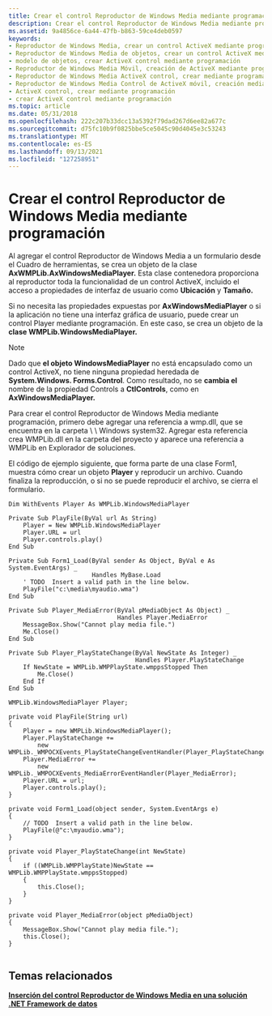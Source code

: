 ```yaml
---
title: Crear el control Reproductor de Windows Media mediante programación
description: Crear el control Reproductor de Windows Media mediante programación
ms.assetid: 9a4856ce-6a44-47fb-b863-59ce4deb0597
keywords:
- Reproductor de Windows Media, crear un control ActiveX mediante programación
- Reproductor de Windows Media de objetos, crear un control ActiveX mediante programación
- modelo de objetos, crear ActiveX control mediante programación
- Reproductor de Windows Media Móvil, creación de ActiveX mediante programación
- Reproductor de Windows Media ActiveX control, crear mediante programación
- Reproductor de Windows Media Control de ActiveX móvil, creación mediante programación
- ActiveX control, crear mediante programación
- crear ActiveX control mediante programación
ms.topic: article
ms.date: 05/31/2018
ms.openlocfilehash: 222c207b33dcc13a5392f79dad267d6ee82a677c
ms.sourcegitcommit: d75fc10b9f0825bbe5ce5045c90d4045e3c53243
ms.translationtype: MT
ms.contentlocale: es-ES
ms.lasthandoff: 09/13/2021
ms.locfileid: "127258951"
---
```

# <a name="creating-the-windows-media-player-control-programmatically"></a>Crear el control Reproductor de Windows Media mediante programación

Al agregar el control Reproductor de Windows Media a un formulario desde el Cuadro de herramientas, se crea un objeto de la clase **AxWMPLib.AxWindowsMediaPlayer.** Esta clase contenedora proporciona al reproductor toda la funcionalidad de un control ActiveX, incluido el acceso a propiedades de interfaz de usuario como **Ubicación** y **Tamaño.**

Si no necesita las propiedades expuestas por **AxWindowsMediaPlayer** o si la aplicación no tiene una interfaz gráfica de usuario, puede crear un control Player mediante programación. En este caso, se crea un objeto de la **clase WMPLib.WindowsMediaPlayer.**

> [!Note]  
> Dado que **el objeto WindowsMediaPlayer** no está encapsulado como un control ActiveX, no tiene ninguna propiedad heredada de **System.Windows. Forms.Control**. Como resultado, no se **cambia el** nombre de la propiedad Controls a **CtlControls**, como en **AxWindowsMediaPlayer.**

 

Para crear el control Reproductor de Windows Media mediante programación, primero debe agregar una referencia a wmp.dll, que se encuentra en la carpeta \\ \\ Windows system32. Agregar esta referencia crea WMPLib.dll en la carpeta del proyecto y aparece una referencia a WMPLib en Explorador de soluciones.

El código de ejemplo siguiente, que forma parte de una clase Form1, muestra cómo crear un objeto **Player** y reproducir un archivo. Cuando finaliza la reproducción, o si no se puede reproducir el archivo, se cierra el formulario.


```VB
Dim WithEvents Player As WMPLib.WindowsMediaPlayer

Private Sub PlayFile(ByVal url As String)
    Player = New WMPLib.WindowsMediaPlayer
    Player.URL = url
    Player.controls.play()
End Sub

Private Sub Form1_Load(ByVal sender As Object, ByVal e As System.EventArgs) _
                       Handles MyBase.Load
    ' TODO  Insert a valid path in the line below.
    PlayFile("c:\media\myaudio.wma")
End Sub

Private Sub Player_MediaError(ByVal pMediaObject As Object) _
                              Handles Player.MediaError
    MessageBox.Show("Cannot play media file.")
    Me.Close()
End Sub

Private Sub Player_PlayStateChange(ByVal NewState As Integer) _
                                   Handles Player.PlayStateChange
    If NewState = WMPLib.WMPPlayState.wmppsStopped Then
        Me.Close()
    End If
End Sub

```




```CSharp
WMPLib.WindowsMediaPlayer Player;

private void PlayFile(String url)
{
    Player = new WMPLib.WindowsMediaPlayer();
    Player.PlayStateChange += 
        new WMPLib._WMPOCXEvents_PlayStateChangeEventHandler(Player_PlayStateChange);
    Player.MediaError += 
        new WMPLib._WMPOCXEvents_MediaErrorEventHandler(Player_MediaError);
    Player.URL = url;
    Player.controls.play();
}

private void Form1_Load(object sender, System.EventArgs e)
{
    // TODO  Insert a valid path in the line below.
    PlayFile(@"c:\myaudio.wma");
}

private void Player_PlayStateChange(int NewState)
{
    if ((WMPLib.WMPPlayState)NewState == WMPLib.WMPPlayState.wmppsStopped)
    {
        this.Close();
    }
}

private void Player_MediaError(object pMediaObject)
{
    MessageBox.Show("Cannot play media file.");
    this.Close();
}


```



## <a name="related-topics"></a>Temas relacionados

<dl> <dt>

[**Inserción del control Reproductor de Windows Media en una solución .NET Framework de datos**](using-the-windows-media-player-control-in-a--net-framework-solution.md)
</dt> </dl>

 

 




